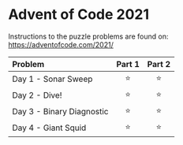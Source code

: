# Advent of Code 2021

Instructions to the puzzle problems are found on: https://adventofcode.com/2021/

| **Problem**               | Part 1 | Part 2 |
| :------------------------ | :----: | :----: |
| Day 1 - Sonar Sweep       | :star: | :star: |
| Day 2 - Dive!             | :star: | :star: |
| Day 3 - Binary Diagnostic | :star: | :star: |
| Day 4 - Giant Squid       | :star: | :star: | 